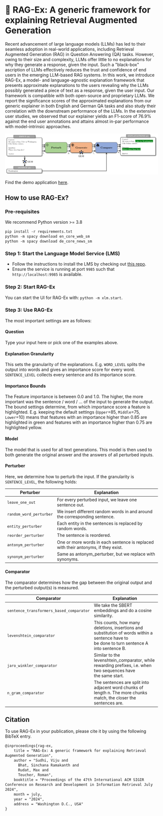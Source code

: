 # 🦉 RAG-Ex: A generic framework for explaining Retrieval Augmented Generation

Recent advancement of large language models (LLMs) has led to their seamless adoption in real-world applications,
including Retrieval Augmented Generation (RAG) in Question Answering (QA) tasks. However, owing to their size and
complexity, LLMs offer little to no explanations for why they generate a response, given the input. Such a "black-box"
ascription of LLMs effectively reduces the trust and confidence of end users in the emerging LLM-based RAG systems. In
this work, we introduce RAG-Ex, a model- and language-agnostic explanation framework that presents approximate
explanations to the users revealing why the LLMs possibly generated a piece of text as a response, given the user input.
Our framework is compatible with both open-source and proprietary LLMs. We report the significance scores of the
approximated explanations from our generic explainer in both English and German QA tasks and also study their
correlation with the downstream performance of the LLMs. In the extensive user studies, we observed that our explainer
yields an F1-score of 76.9\% against the end user annotations and attains almost in-par performance with model-intrinsic
approaches.

![readme_banner.png](xlm%2Fui%2Fimages%2Freadme_banner.png)

Find the demo application [here](https://huggingface.co/spaces/vijusudhi/rag-ex).

## How to use RAG-Ex?

### Pre-requisites

We recommend Python version >= 3.8

```
pip install -r requirements.txt
python -m spacy download en_core_web_sm
python -m spacy download de_core_news_sm
```

### Step 1: Start the Language Model Service (LMS)

- Follow the instructions to install the LMS by checking out [this repo](https://github.com/fraunhofer-iais/language-model-service).
- Ensure the service is running at port `9985` such that ``http://localhost:9985`` is available.


### Step 2: Start RAG-Ex

You can start the UI for RAG-Ex with: `python -m xlm.start`.

### Step 3: Use RAG-Ex

The most important settings are as follows:

#### Question

Type your input here or pick one of the examples above.

#### Explanation Granularity

This sets the granularity of the explanations. E.g. `WORD_LEVEL` splits the output into words and gives an importance
score for every word.
`SENTENCE_LEVEL` collects every sentence and its importance score.

#### Importance Bounds

The Feature importance is between 0.0 and 1.0.
The higher, the more important was the sentence / word / ... of the input to generate the output.
The bound settings determine, from which importance score a feature is highlighted.
E.g. keeping the default settings (`Upper`=85, `Middle`=75, `Lower`=10) means that
features with an importance higher than 0.85 are highlighted in green and
features with an importance higher than 0.75 are highlighted yellow.

#### Model

The model that is used for all text generations.
This model is then used to both generate the original answer and the answers of all perturbed inputs.

#### Perturber

Here, we determine how to perturb the input. If the granularity is `SENTENCE_LEVEL`, the following holds:

| Perturber             | Explanation                                                                        |
|-----------------------|------------------------------------------------------------------------------------|
| `leave_one_out`         | For every perturbed input, we leave one sentence out.                              |
| `random_word_perturber` | We insert different random words in and around the corresponding sentence.         |
| `entity_perturber`      | Each entity in the sentences is replaced by random words.                          |
| `reorder_perturber`     | The sentence is reordered.                                                         |
| `antonym_perturber`     | One or more words in each sentence is replaced with their antonyms, if they exist. |
| `synonym_perturber`     | Same as antonym_perturber, but we replace with synonyms.                           |

#### Comparator

The comparator determines how the gap between the original output and the perturbed output(s) is measured.

| Comparator                             | Explanation                                                                                                                                    |
|----------------------------------------|------------------------------------------------------------------------------------------------------------------------------------------------|
| `sentence_transformers_based_comparator` | We take the SBERT embeddings and do a cosine similarity.                                                                                       |
| `levenshtein_comparator`                 | This counts, how many deletions, insertions and substitution of words within a sentence have to<br>be done to turn sentence A into sentence B. |
| `jaro_winkler_comparator`                | Similar to the levenshtein_comparator, while rewarding prefixes, i.e. when two sequences have<br>the same start.                               |
| `n_gram_comparator`                      | The sentences are split into adjacent word chunks of length n. The more chunks match, the closer the<br>sentences are.                         |

## Citation

To use RAG-Ex in your publication, please cite it by using the following BibTeX entry.

```
@inproceedings{rag-ex,
    title = "RAG-Ex: A generic framework for explaining Retrieval Augmented Generation",
    author = "Sudhi, Viju and
      Bhat, Sinchana Ramakanth and
      Rudat, Max and
      Teucher, Roman",
    booktitle = "Proceedings of the 47th International ACM SIGIR Conference on Research and Development in Information Retrieval July 2024",
    month = july,
    year = "2024",
    address = "Washington D.C., USA"
}
```

